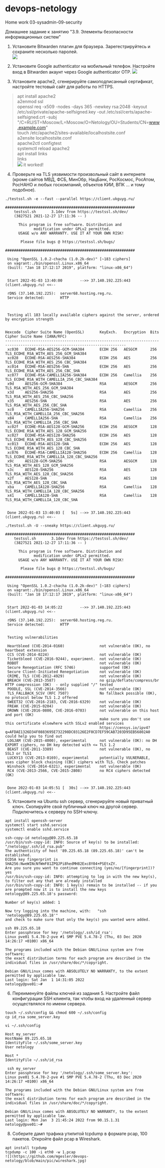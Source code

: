 # devops-netology  
Home work 03-sysadmin-09-security  

Домашнее задание к занятию "3.9. Элементы безопасности информационных систем"    

1. Установите Bitwarden плагин для браузера. Зарегестрируйтесь и сохраните несколько паролей.  
![](https://github.com/mgesler/devops-netology/blob/main/pic/bitwarden1.jpg)

2. Установите Google authenticator на мобильный телефон. Настройте вход в Bitwarden акаунт через Google authenticator OTP.
![](https://github.com/mgesler/devops-netology/blob/main/pic/bitwarden2.jpg)
3. Установите apache2, сгенерируйте самоподписанный сертификат, настройте тестовый сайт для работы по HTTPS.
> apt install apache2  
> a2enmod ssl  
> openssl req -x509 -nodes -days 365 -newkey rsa:2048 -keyout /etc/ssl/private/apache-selfsigned.key -out /etc/ssl/certs/apache-selfsigned.crt -subj "/C=RU/ST=Moscow/L=Moscow/O=Netology/OU=Students/CN=www.example.com"    
> touch /etc/apache2/sites-available/localhostsite.conf  
>  a2ensite localhostsite.conf  
> apache2ctl configtest  
> systemctl reload apache2  
> apt install links  
> links  
> ![](https://github.com/mgesler/devops-netology/blob/main/pic/ssl-cert-error.jpg)
> it worked!  


4. Проверьте на TLS уязвимости произвольный сайт в интернете (кроме сайтов МВД, ФСБ, МинОбр, НацБанк, РосКосмос, РосАтом, РосНАНО и любых госкомпаний, объектов КИИ, ВПК ... и тому подобное).
````
./testssl.sh -e --fast --parallel https://client.ukguyg.ru/

###########################################################
    testssl.sh       3.1dev from https://testssl.sh/dev/
    (3827521 2021-12-27 17:11:36 -- )

      This program is free software. Distribution and
             modification under GPLv2 permitted.
      USAGE w/o ANY WARRANTY. USE IT AT YOUR OWN RISK!

       Please file bugs @ https://testssl.sh/bugs/

###########################################################

 Using "OpenSSL 1.0.2-chacha (1.0.2k-dev)" [~183 ciphers]
 on vagrant:./bin/openssl.Linux.x86_64
 (built: "Jan 18 17:12:17 2019", platform: "linux-x86_64")


 Start 2022-01-03 13:40:00        -->> 37.140.192.225:443 (client.ukguyg.ru) <<--

 rDNS (37.140.192.225):  server68.hosting.reg.ru.
 Service detected:       HTTP



 Testing all 183 locally available ciphers against the server, ordered by encryption strength


Hexcode  Cipher Suite Name (OpenSSL)       KeyExch.   Encryption  Bits     Cipher Suite Name (IANA/RFC)
-----------------------------------------------------------------------------------------------------------------------------
 xc030   ECDHE-RSA-AES256-GCM-SHA384       ECDH 256   AESGCM      256      TLS_ECDHE_RSA_WITH_AES_256_GCM_SHA384
 xc028   ECDHE-RSA-AES256-SHA384           ECDH 256   AES         256      TLS_ECDHE_RSA_WITH_AES_256_CBC_SHA384
 xc014   ECDHE-RSA-AES256-SHA              ECDH 256   AES         256      TLS_ECDHE_RSA_WITH_AES_256_CBC_SHA
 xc077   ECDHE-RSA-CAMELLIA256-SHA384      ECDH 256   Camellia    256      TLS_ECDHE_RSA_WITH_CAMELLIA_256_CBC_SHA384
 x9d     AES256-GCM-SHA384                 RSA        AESGCM      256      TLS_RSA_WITH_AES_256_GCM_SHA384
 x3d     AES256-SHA256                     RSA        AES         256      TLS_RSA_WITH_AES_256_CBC_SHA256
 x35     AES256-SHA                        RSA        AES         256      TLS_RSA_WITH_AES_256_CBC_SHA
 xc0     CAMELLIA256-SHA256                RSA        Camellia    256      TLS_RSA_WITH_CAMELLIA_256_CBC_SHA256
 x84     CAMELLIA256-SHA                   RSA        Camellia    256      TLS_RSA_WITH_CAMELLIA_256_CBC_SHA
 xc02f   ECDHE-RSA-AES128-GCM-SHA256       ECDH 256   AESGCM      128      TLS_ECDHE_RSA_WITH_AES_128_GCM_SHA256
 xc027   ECDHE-RSA-AES128-SHA256           ECDH 256   AES         128      TLS_ECDHE_RSA_WITH_AES_128_CBC_SHA256
 xc013   ECDHE-RSA-AES128-SHA              ECDH 256   AES         128      TLS_ECDHE_RSA_WITH_AES_128_CBC_SHA
 xc076   ECDHE-RSA-CAMELLIA128-SHA256      ECDH 256   Camellia    128      TLS_ECDHE_RSA_WITH_CAMELLIA_128_CBC_SHA256
 x9c     AES128-GCM-SHA256                 RSA        AESGCM      128      TLS_RSA_WITH_AES_128_GCM_SHA256
 x3c     AES128-SHA256                     RSA        AES         128      TLS_RSA_WITH_AES_128_CBC_SHA256
 x2f     AES128-SHA                        RSA        AES         128      TLS_RSA_WITH_AES_128_CBC_SHA
 xba     CAMELLIA128-SHA256                RSA        Camellia    128      TLS_RSA_WITH_CAMELLIA_128_CBC_SHA256
 x41     CAMELLIA128-SHA                   RSA        Camellia    128      TLS_RSA_WITH_CAMELLIA_128_CBC_SHA


 Done 2022-01-03 13:40:03 [   5s] -->> 37.140.192.225:443 (client.ukguyg.ru) <<--
````
````
./testssl.sh -U --sneaky https://client.ukguyg.ru/

###########################################################
    testssl.sh       3.1dev from https://testssl.sh/dev/
    (3827521 2021-12-27 17:11:36 -- )

      This program is free software. Distribution and
             modification under GPLv2 permitted.
      USAGE w/o ANY WARRANTY. USE IT AT YOUR OWN RISK!

       Please file bugs @ https://testssl.sh/bugs/

###########################################################

 Using "OpenSSL 1.0.2-chacha (1.0.2k-dev)" [~183 ciphers]
 on vagrant:./bin/openssl.Linux.x86_64
 (built: "Jan 18 17:12:17 2019", platform: "linux-x86_64")


 Start 2022-01-03 14:05:22        -->> 37.140.192.225:443 (client.ukguyg.ru) <<--

 rDNS (37.140.192.225):  server68.hosting.reg.ru.
 Service detected:       HTTP


 Testing vulnerabilities

 Heartbleed (CVE-2014-0160)                not vulnerable (OK), no heartbeat extension
 CCS (CVE-2014-0224)                       not vulnerable (OK)
 Ticketbleed (CVE-2016-9244), experiment.  not vulnerable (OK)
 ROBOT                                     not vulnerable (OK)
 Secure Renegotiation (RFC 5746)           supported (OK)
 Secure Client-Initiated Renegotiation     not vulnerable (OK)
 CRIME, TLS (CVE-2012-4929)                not vulnerable (OK)
 BREACH (CVE-2013-3587)                    no gzip/deflate/compress/br HTTP compression (OK)  - only supplied "/" tested
 POODLE, SSL (CVE-2014-3566)               not vulnerable (OK)
 TLS_FALLBACK_SCSV (RFC 7507)              No fallback possible (OK), no protocol below TLS 1.2 offered
 SWEET32 (CVE-2016-2183, CVE-2016-6329)    not vulnerable (OK)
 FREAK (CVE-2015-0204)                     not vulnerable (OK)
 DROWN (CVE-2016-0800, CVE-2016-0703)      not vulnerable on this host and port (OK)
                                           make sure you don't use this certificate elsewhere with SSLv2 enabled services
                                           https://censys.io/ipv4?q=AFDAE1326D34F0883695E732298DC03126E2F0CD7EF59CAB7203D95EB56802A0 could help you to find out
 LOGJAM (CVE-2015-4000), experimental      not vulnerable (OK): no DH EXPORT ciphers, no DH key detected with <= TLS 1.2
 BEAST (CVE-2011-3389)                     not vulnerable (OK), no SSL3 or TLS1
 LUCKY13 (CVE-2013-0169), experimental     potentially VULNERABLE, uses cipher block chaining (CBC) ciphers with TLS. Check patches
 Winshock (CVE-2014-6321), experimental    not vulnerable (OK)
 RC4 (CVE-2013-2566, CVE-2015-2808)        no RC4 ciphers detected (OK)


 Done 2022-01-03 14:05:51 [  30s] -->> 37.140.192.225:443 (client.ukguyg.ru) <<--
````


5. Установите на Ubuntu ssh сервер, сгенерируйте новый приватный ключ. Скопируйте свой публичный ключ на другой сервер. Подключитесь к серверу по SSH-ключу.
````
apt install openssh-server
systemctl start sshd.service
systemctl enable sshd.service

ssh-copy-id netology@89.225.65.18
/usr/bin/ssh-copy-id: INFO: Source of key(s) to be installed: "/netology/.ssh/id_rsa.pub"
The authenticity of host '89.225.65.18 (89.225.65.18)' can't be established.
ECDSA key fingerprint is SHA256:NweWINcNfWmF81ZPQJPi8hedMH82Exc8Y04+PSEtxZY.
Are you sure you want to continue connecting (yes/no/[fingerprint])? yes
/usr/bin/ssh-copy-id: INFO: attempting to log in with the new key(s), to filter out any that are already installed
/usr/bin/ssh-copy-id: INFO: 1 key(s) remain to be installed -- if you are prompted now it is to install the new keys
netology@89.225.65.18's password:

Number of key(s) added: 1

Now try logging into the machine, with:   "ssh 'netology@89.225.65.18'"
and check to make sure that only the key(s) you wanted were added.

ssh 89.225.65.18
Enter passphrase for key '/netology/.ssh/id_rsa':
Linux pve01 5.4.78-2-pve #1 SMP PVE 5.4.78-2 (Thu, 03 Dec 2020 14:26:17 +0100) x86_64

The programs included with the Debian GNU/Linux system are free software;
the exact distribution terms for each program are described in the
individual files in /usr/share/doc/*/copyright.

Debian GNU/Linux comes with ABSOLUTELY NO WARRANTY, to the extent
permitted by applicable law.
Last login: Sat Jan  1 14:31:05 2022
netology@pve01:~#

````
6. Переименуйте файлы ключей из задания 5. Настройте файл конфигурации SSH клиента, так чтобы вход на удаленный сервер осуществлялся по имени сервера.
````
touch ~/.ssh/config && chmod 600 ~/.ssh/config
cp id_rsa some_server.key

vi ~/.ssh/config

Host my_server
HostName 89.225.65.18
IdentityFile ~/.ssh/some_server.key
User netology

Host *
IdentityFile ~/.ssh/id_rsa

 ssh my_server
Enter passphrase for key '/netology/.ssh/some_server.key':
Linux pve01 5.4.78-2-pve #1 SMP PVE 5.4.78-2 (Thu, 03 Dec 2020 14:26:17 +0100) x86_64

The programs included with the Debian GNU/Linux system are free software;
the exact distribution terms for each program are described in the
individual files in /usr/share/doc/*/copyright.

Debian GNU/Linux comes with ABSOLUTELY NO WARRANTY, to the extent
permitted by applicable law.
Last login: Mon Jan  3 21:45:24 2022 from 90.15.1.31
netology@pve01:~#

````
8. Соберите дамп трафика утилитой tcpdump в формате pcap, 100 пакетов. Откройте файл pcap в Wireshark.
````
apt install tcpdump
tcpdump -c 100 -i eth0 -w 1.pcap
![](https://github.com/mgesler/devops-netology/blob/main/pic/wireshark.jpg)